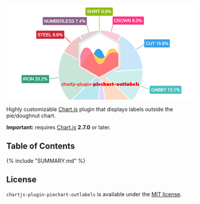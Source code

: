 ![chartjs-plugin-piechart-outlabels](assets/banner.png)

Highly customizable [Chart.js](http://www.chartjs.org/) plugin that displays labels outside the pie/doughnut chart.

**Important:** requires [Chart.js](https://github.com/chartjs/Chart.js/releases) **2.7.0** or later.

## Table of Contents

{% include "SUMMARY.md" %}

## License

`chartjs-plugin-piechart-outlabels` is available under the [MIT license](https://github.com/chartjs/chartjs-plugin-piechart-outlabels/blob/master/LICENSE.md).
